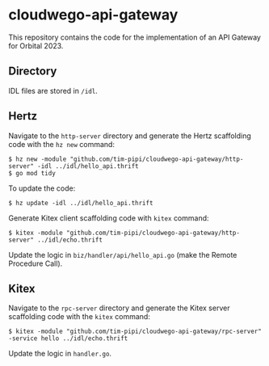 # cloudwego-api-gateway

This repository contains the code for the implementation of an API Gateway for Orbital 2023.

## Directory
IDL files are stored in `/idl`.

## Hertz
Navigate to the `http-server` directory and generate the Hertz scaffolding code with the `hz new` command:

```shell
$ hz new -module "github.com/tim-pipi/cloudwego-api-gateway/http-server" -idl ../idl/hello_api.thrift
$ go mod tidy
```

To update the code:

```shell
$ hz update -idl ../idl/hello_api.thrift
```

Generate Kitex client scaffolding code with `kitex` command:
```shell
$ kitex -module "github.com/tim-pipi/cloudwego-api-gateway/http-server" ../idl/echo.thrift
```

Update the logic in `biz/handler/api/hello_api.go` (make the Remote Procedure Call).

## Kitex
Navigate to the `rpc-server` directory and generate the Kitex server scaffolding code with the `kitex` command:
```shell
$ kitex -module "github.com/tim-pipi/cloudwego-api-gateway/rpc-server" -service hello ../idl/echo.thrift
```

Update the logic in `handler.go`.